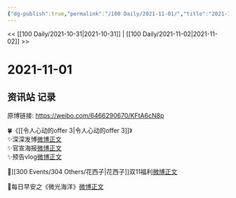 ```yaml
---
{"dg-publish":true,"permalink":"/100 Daily/2021-11-01/","title":"2021-11-01","created":"2022-12-23T11:32:08.000+08:00","updated":"2023-02-26T00:50:19.000+08:00"}
---
```



<< [[100 Daily/2021-10-31\|2021-10-31]] | [[100 Daily/2021-11-02\|2021-11-02]] >>

# 2021-11-01

## 资讯站 记录

原博链接: https://weibo.com/6466290670/KFtA6cN8p

🍀《[[令人心动的offer 3\|令人心动的offer 3]]》  
✨深深发博[微博正文](https://weibo.com/detail/4698687529555981)  
✨官宣海报[微博正文](https://weibo.com/detail/4698667116135442)  
✨预告vlog[微博正文](https://weibo.com/detail/4698669062816737)

🌸[[300 Events/304 Others/花西子\|花西子]]双11福利[微博正文](https://weibo.com/detail/4698704538505060)

🌄每日早安之《微光海洋》[微博正文](https://weibo.com/detail/4698643851118369)

